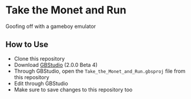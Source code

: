 # Take the Monet and Run

Goofing off with a gameboy emulator

## How to Use

- Clone this repository
- Download [GBStudio](https://chrismaltby.itch.io/gb-studio?download) (2.0.0 Beta 4)
- Through GBStudio, open the `Take_the_Monet_and_Run.gbsproj` file from this repository
- Edit through GBStudio
- Make sure to save changes to this repository too
